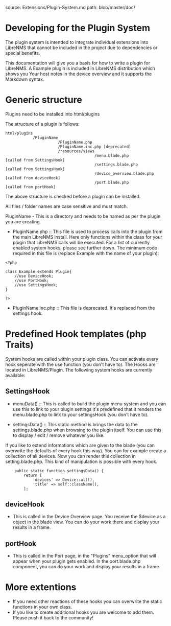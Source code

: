 source: Extensions/Plugin-System.md
path: blob/master/doc/

# Developing for the Plugin System

The plugin system is intended to integrate individual extensions into
LibreNMS that cannot be included in the project due to dependencies
or special benefits.

This documentation will give you a basis for how to write a plugin for LibreNMS.
A Example plugin is included in LibreNMS distribution which shows you Your host notes
in the device overview and it supports the Markdown syntax.

# Generic structure

Plugins need to be installed into html/plugins

The structure of a plugin is follows:

```
html/plugins
			/PluginName
					   /PluginName.php
					   /PluginName.inc.php [deprecated]
					   /resources/views
									   /menu.blade.php            [called from SettingsHook]
									   /settings.blade.php        [called from SettingsHook]
									   /device_overview.blade.php [called from deviceHook]
									   /port.blade.php            [called from portHook]
```

The above structure is checked before a plugin can be installed.

All files / folder names are case sensitive and must match.

PluginName - This is a directory and needs to be named as per the
plugin you are creating.

- PluginName.php :: This file is used to process calls into the plugin
  from the main LibreNMS install. Here only functions within the class
  for your plugin that LibreNMS calls will be executed. For a list of
  currently enabled system hooks, please see further down. The minimum
  code required in this file is (replace Example with the name of your
  plugin):

```
<?php

class Example extends Plugin{
	//use DeviceHook;
	//use PortHook;
	//use SettingsHook;
}

?>
```

- PluginName.inc.php :: This file is deprecated. It's replaced from the settings hook.

# Predefined Hook templates (php Traits)

System hooks are called within your plugin class. You can
activate every hook seperate with the use function (you don't have to).
The Hooks are located in LibreNMS/Plugin.
The following system hooks are currently available:

## SettingsHook

- menuData() :: This is called to build the plugin menu system and you
can use this to link to your plugin settings it's predefined that it
renders the menu.blade.php to link to your settingsHook (you don't have to).

- settingsData() :: This static method is brings the data to the
settings.blade.php when browsing to the plugin itself.
You can use this to display / edit / remove whatever you like.

If you like to extend informations which are given to the blade
(you can overwrite the defaults of every hook this way). You can
for example create a collection of all devices. Now you
can render this collection in setting.blade.php.
This kind of manipulation is possible with every hook.

```
	public static function settingsData() {
		return [
			'devices' => Device::all(),
			'title' => self::className(),
		];
```

## deviceHook

- This is called in the Device Overview page.
You receive the $device as a object in the blade view.
You can do your work there and display your results in a frame.

## portHook

- This is called in the Port page, in the "Plugins" menu_option
that will appear when your plugin gets enabled. In the  port.blade.php
component, you can do your work and display your results in a frame.

# More extentions

- If you need other reactions of these hooks you can overwrite the static functions in your own class.
- If you like to create additional hooks you are welcome to add them. Please push it back to the community!
